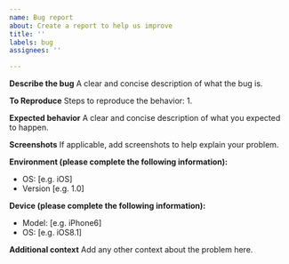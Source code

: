 ```yaml
---
name: Bug report
about: Create a report to help us improve
title: ''
labels: bug
assignees: ''

---
```


**Describe the bug**
A clear and concise description of what the bug is.

**To Reproduce**
Steps to reproduce the behavior:
1. 

**Expected behavior**
A clear and concise description of what you expected to happen.

**Screenshots**
If applicable, add screenshots to help explain your problem.

**Environment (please complete the following information):**
 - OS: [e.g. iOS]
 - Version [e.g. 1.0]

**Device (please complete the following information):**
 - Model: [e.g. iPhone6]
 - OS: [e.g. iOS8.1]

**Additional context**
Add any other context about the problem here.
